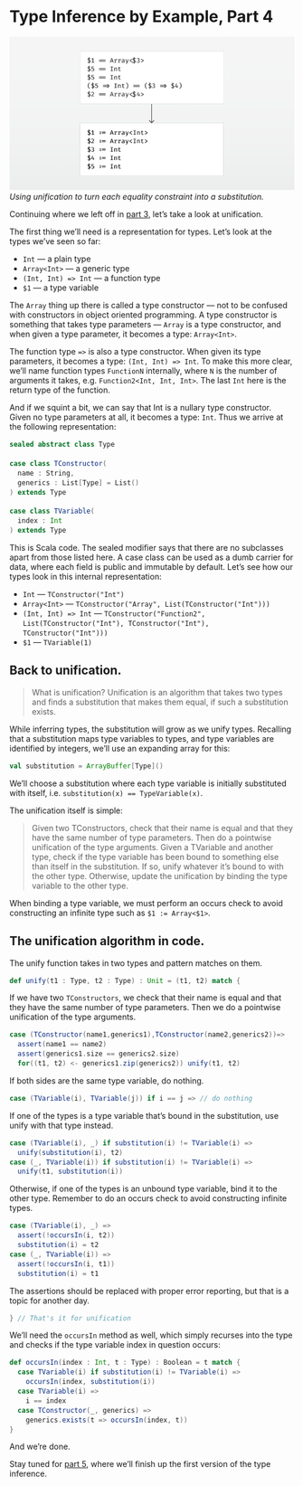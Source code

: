 # Type Inference by Example, Part 4

![Diagram](image.png)
*Using unification to turn each equality constraint into a substitution.*

Continuing where we left off in [part 3](../part3/article.md), let’s take a look at unification.

The first thing we’ll need is a representation for types. Let’s look at the types we’ve seen so far:

* `Int` — a plain type
* `Array<Int>` — a generic type
* `(Int, Int) => Int` — a function type
* `$1` — a type variable

The `Array` thing up there is called a type constructor — not to be confused with constructors in object oriented programming. A type constructor is something that takes type parameters — `Array` is a type constructor, and when given a type parameter, it becomes a type: `Array<Int>`.

The function type `=>` is also a type constructor. When given its type parameters, it becomes a type: `(Int, Int) => Int`. To make this more clear, we’ll name function types `FunctionN` internally, where `N` is the number of arguments it takes, e.g. `Function2<Int, Int, Int>`. The last `Int` here is the return type of the function.

And if we squint a bit, we can say that Int is a nullary type constructor. Given no type parameters at all, it becomes a type: `Int`. Thus we arrive at the following representation:

```scala
sealed abstract class Type

case class TConstructor(
  name : String, 
  generics : List[Type] = List()
) extends Type

case class TVariable(
  index : Int
) extends Type
```

This is Scala code. The sealed modifier says that there are no subclasses apart from those listed here. A case class can be used as a dumb carrier for data, where each field is public and immutable by default. Let’s see how our types look in this internal representation:

* `Int` — `TConstructor("Int")`
* `Array<Int>` — `TConstructor("Array", List(TConstructor("Int")))`
* `(Int, Int) => Int` — `TConstructor("Function2", List(TConstructor("Int"), TConstructor("Int"), TConstructor("Int")))`
* `$1` — `TVariable(1)`


## Back to unification.

> What is unification? Unification is an algorithm that takes two types and finds a substitution that makes them equal, if such a substitution exists.

While inferring types, the substitution will grow as we unify types. Recalling that a substitution maps type variables to types, and type variables are identified by integers, we’ll use an expanding array for this:

```scala
val substitution = ArrayBuffer[Type]()
```

We’ll choose a substitution where each type variable is initially substituted with itself, i.e. `substitution(x) == TypeVariable(x)`.

The unification itself is simple:

> Given two TConstructors, check that their name is equal and that they have the same number of type parameters. Then do a pointwise unification of the type arguments.
> Given a TVariable and another type, check if the type variable has been bound to something else than itself in the substitution. If so, unify whatever it’s bound to with the other type. 
> Otherwise, update the unification by binding the type variable to the other type.

When binding a type variable, we must perform an occurs check to avoid constructing an infinite type such as `$1 := Array<$1>`.


## The unification algorithm in code.

The unify function takes in two types and pattern matches on them.

```scala
def unify(t1 : Type, t2 : Type) : Unit = (t1, t2) match {
```

If we have two `TConstructors`, we check that their name is equal and that they have the same number of type parameters. Then we do a pointwise unification of the type arguments.

```scala
case (TConstructor(name1,generics1),TConstructor(name2,generics2))=>
  assert(name1 == name2)
  assert(generics1.size == generics2.size)
  for((t1, t2) <- generics1.zip(generics2)) unify(t1, t2)
```

If both sides are the same type variable, do nothing.

```scala
case (TVariable(i), TVariable(j)) if i == j => // do nothing
```

If one of the types is a type variable that’s bound in the substitution, use unify with that type instead.

```scala
case (TVariable(i), _) if substitution(i) != TVariable(i) =>
  unify(substitution(i), t2)
case (_, TVariable(i)) if substitution(i) != TVariable(i) =>
  unify(t1, substitution(i))
```

Otherwise, if one of the types is an unbound type variable, bind it to the other type. Remember to do an occurs check to avoid constructing infinite types.

```scala
case (TVariable(i), _) =>
  assert(!occursIn(i, t2))
  substitution(i) = t2
case (_, TVariable(i)) =>
  assert(!occursIn(i, t1))
  substitution(i) = t1
```

The assertions should be replaced with proper error reporting, but that is a topic for another day.

```scala
} // That's it for unification
```

We’ll need the `occursIn` method as well, which simply recurses into the type and checks if the type variable index in question occurs:

```scala
def occursIn(index : Int, t : Type) : Boolean = t match {
  case TVariable(i) if substitution(i) != TVariable(i) => 
    occursIn(index, substitution(i))
  case TVariable(i) => 
    i == index
  case TConstructor(_, generics) => 
    generics.exists(t => occursIn(index, t))
}
```

And we’re done.

Stay tuned for [part 5](../part5/article.md), where we’ll finish up the first version of the type inference.
